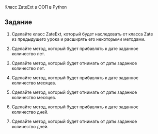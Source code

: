 Класс ZateExt в ООП в Python

## Задание

1. Сделайте класс ZateExt, который будет наследовать от класса Zate из предыдущего урока и расширять его некоторыми методами.

2. Сделайте метод, который будет прибавлять к дате заданное количество лет.

3. Сделайте метод, который будет отнимать от даты заданное количество лет.

4. Сделайте метод, который будет прибавлять к дате заданное количество месяцев.

5. Сделайте метод, который будет отнимать от даты заданное количество месяцев.

6. Сделайте метод, который будет прибавлять к дате заданное количество дней.

7. Сделайте метод, который будет отнимать от даты заданное количество дней.


